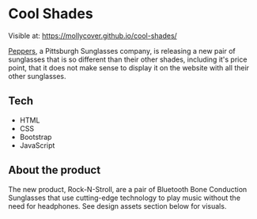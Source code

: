 # Cool Shades

Visible at: https://mollycover.github.io/cool-shades/


 [Peppers](https:www.peppersusa.com/), a Pittsburgh Sunglasses company, is releasing a new pair of sunglasses that is so different than their other shades, including it's price point, that it does not make sense to display it on the website with all their other sunglasses.

## Tech

- HTML
- CSS
- Bootstrap
- JavaScript

## About the product

The new product, Rock-N-Stroll, are a pair of Bluetooth Bone Conduction Sunglasses that use cutting-edge technology to play music without the need for headphones. See design assets section below for visuals.
